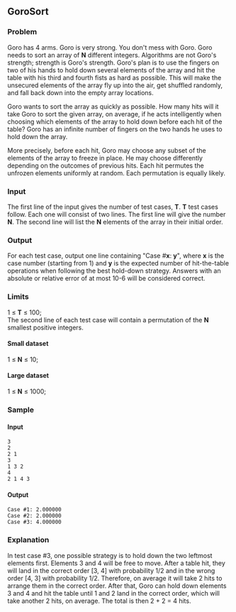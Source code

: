 GoroSort
--------

### Problem

Goro has 4 arms. Goro is very strong. You don't mess with Goro. Goro needs to sort an array of  **N**  different integers. Algorithms are not Goro's strength; strength is Goro's strength. Goro's plan is to use the fingers on two of his hands to hold down several elements of the array and hit the table with his third and fourth fists as hard as possible. This will make the unsecured elements of the array fly up into the air, get shuffled randomly, and fall back down into the empty array locations.

Goro wants to sort the array as quickly as possible. How many hits will it take Goro to sort the given array, on average, if he acts intelligently when choosing which elements of the array to hold down before each hit of the table? Goro has an infinite number of fingers on the two hands he uses to hold down the array.

More precisely, before each hit, Goro may choose any subset of the elements of the array to freeze in place. He may choose differently depending on the outcomes of previous hits. Each hit permutes the unfrozen elements uniformly at random. Each permutation is equally likely.

### Input

The first line of the input gives the number of test cases,  **T**.  **T**  test cases follow. Each one will consist of two lines. The first line will give the number  **N**. The second line will list the  **N**  elements of the array in their initial order.

### Output

For each test case, output one line containing "Case #**x**:  **y**", where  **x**  is the case number (starting from 1) and  **y**  is the expected number of hit-the-table operations when following the best hold-down strategy. Answers with an absolute or relative error of at most 10-6  will be considered correct.

### Limits

1 ≤  **T**  ≤ 100;  
The second line of each test case will contain a permutation of the  **N**  smallest positive integers.  

#### Small dataset

1 ≤  **N**  ≤ 10;

#### Large dataset

1 ≤  **N**  ≤ 1000;

### Sample

  
#### Input  
    3  
    2  
    2 1  
    3  
    1 3 2  
    4  
    2 1 4 3  
  
#### Output  
    Case #1: 2.000000  
    Case #2: 2.000000  
    Case #3: 4.000000  
  
### Explanation

In test case #3, one possible strategy is to hold down the two leftmost elements first. Elements 3 and 4 will be free to move. After a table hit, they will land in the correct order [3, 4] with probability 1/2 and in the wrong order [4, 3] with probability 1/2. Therefore, on average it will take 2 hits to arrange them in the correct order. After that, Goro can hold down elements 3 and 4 and hit the table until 1 and 2 land in the correct order, which will take another 2 hits, on average. The total is then 2 + 2 = 4 hits.
